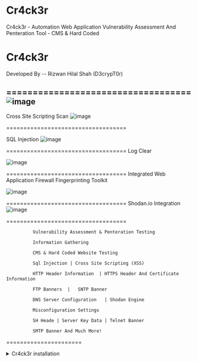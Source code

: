 # Cr4ck3r
Cr4ck3r - Automation Web Application Vulnerability Assessment And Penteration Tool - CMS &amp; Hard Coded
# Cr4ck3r #

   Developed By -- Rizwan Hilal Shah (D3crypT0r)

===================================
![image](https://user-images.githubusercontent.com/66831571/161799073-4622f2d2-f36b-4e57-acaa-0caae559bc8a.png)
-----------------------------------

Cross Site Scripting Scan
![image](https://user-images.githubusercontent.com/66831571/161799288-4c329057-fe67-4d5f-9b0d-376cad316ff5.png)

===================================

SQL Injection
![image](https://user-images.githubusercontent.com/66831571/161799405-88e1872e-778c-4dd9-be3d-15203df46ab1.png)

===================================
Log Clear

![image](https://user-images.githubusercontent.com/66831571/161800003-6c8a134d-91c4-40d9-b3ad-eabf95209698.png)


===================================
Integrated Web Application Firewall Fingerprinting Toolkit

![image](https://user-images.githubusercontent.com/66831571/157284172-cb0f461e-1f1e-43af-8882-c46b3754dab1.png)

===================================
Shodan.io Integration
![image](https://user-images.githubusercontent.com/66831571/161799668-48ddb68e-00ea-4c2d-818d-ae7b8d3746aa.png)

===================================

              Vulnerability Assessment & Penteration Testing          

              Information Gathering                                   

              CMS & Hard Coded Website Testing 

              Sql Injection | Cross Site Scripting (XSS)

              HTTP Header Information  | HTTPS Header And Certificate Information                  

              FTP Banners  |   SNTP Banner                                             

              DNS Server Configuration   | Shodan Engine                         

              Misconfiguration Settings                                   

              SH Heade | Server Key Data | Telnet Banner                                           

              SMTP Banner And Much More!                              

======================

<details>
<summary>Cr4ck3r installation</summary>

## Linux ##
git clone https://github.com//D3crypT0r/Cr4ck3r.git

cd Cr4ck3r

ruby setup.rb (Gems installation Manually)

ruby Cr4ck3r.rb

=======================================================================

## Android - Termux ## 

pkg update -y

pkg upgrade -y

pkg install git -y

pkg install ruby -y && ruby setup.rb

git clone https://github.com//D3crypT0r/Cr4ck3r.git

cd Cr4ck3r

ruby Cr4ck3r.rb

========================================================================

                                                                      
